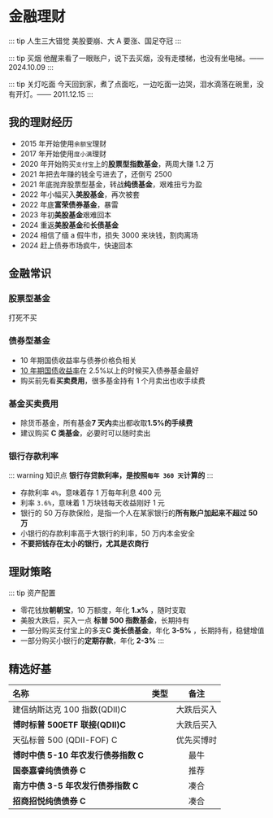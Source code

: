 # 金融理财

::: tip 人生三大错觉
美股要崩、大 A 要涨、国足夺冠
:::

::: tip 买烟
他醒来看了一眼账户，说下去买烟，没有走楼梯，也没有坐电梯。—— 2024.10.09
:::

::: tip 关灯吃面
今天回到家，煮了点面吃，一边吃面一边哭，泪水滴落在碗里，没有开灯。—— 2011.12.15
:::

## 我的理财经历

- 2015 年开始使用`余额宝`理财
- 2017 年开始使用`度小满`理财
- 2020 年开始购买`支付宝`上的**股票型指数基金**，两周大赚 1.2 万
- 2021 年把去年赚的钱全亏进去了，还倒亏 2500
- 2021 年底抛弃股票型基金，转战**纯债基金**，艰难扭亏为盈
- 2022 年小幅买入**美股基金**，再次被套
- 2022 年底**富荣债券基金**，暴雷
- 2023 年初**美股基金**艰难回本
- 2024 重返**美股基金**和**长债基金**
- 2024 相信了缅 a 假牛市，损失 3000 来块钱，割肉离场
- 2024 赶上债券市场疯牛，快速回本

## 金融常识

### 股票型基金 <Badge text="X" type="error"/>

打死不买

### 债券型基金 <Badge text="√" type="tip"/>

- 10 年期国债收益率与债券价格负相关
- [10 年期国债收益率](https://wallstreetcn.com/markets/codes/CN10YR.OTC)在 2.5%以上的时候买入债券基金最好<Badge text="重点" type="tip"/>
- 购买前先看**买卖费用**，很多基金持有 1 个月卖出也收手续费

### 基金买卖费用

- 除货币基金，所有基金**7 天内**卖出都收取**1.5%的手续费**
- 建议购买 **C 类基金**，必要时可以随时卖出

### 银行存款利率

::: warning 知识点
**银行存贷款利率，是按照`每年 360 天`计算的**
:::

- 存款利率 `4%`，意味着存 1 万每年利息 400 元
- 利率 `3.6%`，意味着 1 万块钱每天收益刚好 1 元
- 银行的 50 万存款保险，是指一个人在某家银行的**所有账户加起来不超过 50 万**
- 小银行的存款利率高于大银行的利率，50 万内本金安全
- **不要把钱存在太小的银行，尤其是农商行**

## 理财策略

::: tip 资产配置

- 零花钱放**朝朝宝**，10 万额度，年化 **1.x%** ，随时支取
- 美股大跌后，买入一点 **标普 500 指数基金**，长期持有
- 一部分购买支付宝上的多支**C 类长债基金**，年化 **3-5%** ，长期持有，稳健增值
- 一部分购买小银行的**定期存款**，年化 **2-3%**
  :::

## 精选好基<Badge text="自负盈亏" type="warning"/>

| 名称                                 |                           类型                           |    备注    |
| :----------------------------------- | :------------------------------------------------------: | :--------: |
| 建信纳斯达克 100 指数(QDII)C         |   <Badge text="美股" type="error" vertical="middle" />   | 大跌后买入 |
| **博时标普 500ETF 联接(QDII)C**      |   <Badge text="美股" type="error" vertical="middle" />   | 大跌后买入 |
| 天弘标普 500 (QDII-FOF) C            |   <Badge text="美股" type="error" vertical="middle" />   | 优先买博时 |
| **博时中债 5-10 年农发行债券指数 C** |   <Badge text="利率债" type="tip" vertical="middle" />   |    最牛    |
| **国泰嘉睿纯债债券 C**               |   <Badge text="利率债" type="tip" vertical="middle" />   |    推荐    |
| **南方中债 3-5 年农发行债券指数 C**  |   <Badge text="利率债" type="tip" vertical="middle" />   |    凑合    |
| **招商招悦纯债债券 C**               | <Badge text="信用债" type="warning" vertical="middle" /> |    凑合    |
